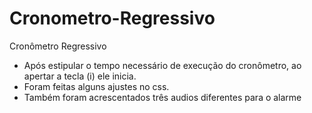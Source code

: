 # Cronometro-Regressivo
Cronômetro Regressivo

- Após estipular o tempo necessário de execução do cronômetro, ao apertar a tecla (i) ele inicia.
- Foram feitas alguns ajustes no css.
- Também foram acrescentados três audios diferentes para o alarme
